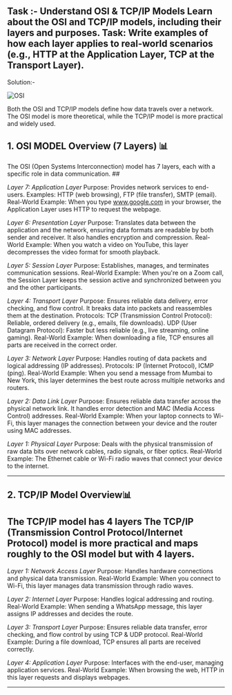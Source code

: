 Task :-
Understand OSI & TCP/IP Models Learn about the OSI and TCP/IP models, including their layers and purposes. Task: Write examples of how each layer applies to real-world scenarios (e.g., HTTP at the Application Layer, TCP at the Transport Layer).
---
Solution:-

![OSI](https://github.com/user-attachments/assets/baa88c4d-0db1-45e3-8f82-f30250ebc886)

Both the OSI and TCP/IP models define how data travels over a network. The OSI model is more theoretical, while the TCP/IP model is more practical and widely used.
## 1. OSI MODEL Overview (7 Layers) 📊 
The OSI (Open Systems Interconnection) model has 7 layers, each with a specific role in data communication. ##

*Layer 7: Application Layer*
Purpose: Provides network services to end-users.
Examples: HTTP (web browsing), FTP (file transfer), SMTP (email).
Real-World Example: When you type www.google.com in your browser, the Application Layer uses HTTP to request the webpage.

*Layer 6: Presentation Layer*
Purpose: Translates data between the application and the network, ensuring data formats are readable by both sender and receiver. It also handles encryption and compression.
Real-World Example: When you watch a video on YouTube, this layer decompresses the video format for smooth playback.

*Layer 5: Session Layer*
Purpose: Establishes, manages, and terminates communication sessions.
Real-World Example: When you're on a Zoom call, the Session Layer keeps the session active and synchronized between you and the other participants.

*Layer 4: Transport Layer*
Purpose: Ensures reliable data delivery, error checking, and flow control. It breaks data into packets and reassembles them at the destination.
Protocols:
TCP (Transmission Control Protocol): Reliable, ordered delivery (e.g., emails, file downloads).
UDP (User Datagram Protocol): Faster but less reliable (e.g., live streaming, online gaming).
Real-World Example: When downloading a file, TCP ensures all parts are received in the correct order.

*Layer 3: Network Layer*
Purpose: Handles routing of data packets and logical addressing (IP addresses).
Protocols: IP (Internet Protocol), ICMP (ping).
Real-World Example: When you send a message from Mumbai to New York, this layer determines the best route across multiple networks and routers.

*Layer 2: Data Link Layer*
Purpose: Ensures reliable data transfer across the physical network link. It handles error detection and MAC (Media Access Control) addresses.
Real-World Example: When your laptop connects to Wi-Fi, this layer manages the connection between your device and the router using MAC addresses.

*Layer 1: Physical Layer*
Purpose: Deals with the physical transmission of raw data bits over network cables, radio signals, or fiber optics.
Real-World Example: The Ethernet cable or Wi-Fi radio waves that connect your device to the internet.


---
## 2. TCP/IP Model Overview📊
The TCP/IP model has **4 layers** 
The TCP/IP (Transmission Control Protocol/Internet Protocol) model is more practical and maps roughly to the OSI model but with 4 layers.
---
*Layer 1: Network Access Layer*
Purpose: Handles hardware connections and physical data transmission.
Real-World Example: When you connect to Wi-Fi, this layer manages data transmission through radio waves.

*Layer 2: Internet Layer*
Purpose: Handles logical addressing and routing.
Real-World Example: When sending a WhatsApp message, this layer assigns IP addresses and decides the route.

*Layer 3: Transport Layer*
Purpose: Ensures reliable data transfer, error checking, and flow control by using TCP & UDP protocol.
Real-World Example: During a file download, TCP ensures all parts are received correctly.

*Layer 4: Application Layer*
Purpose: Interfaces with the end-user, managing application services.
Real-World Example: When browsing the web, HTTP in this layer requests and displays webpages.

---

